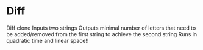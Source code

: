 # Diff
Diff clone
Inputs two strings
Outputs minimal number of letters that need to be added/removed from the first string to achieve the second string
Runs in quadratic time and linear space!!
